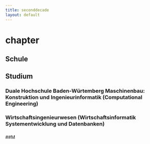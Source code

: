 ```yaml
---
title: seconddecade
layout: default
---
```


# chapter
## Schule
## Studium
### Duale Hochschule Baden-Würtemberg Maschinenbau: Konstruktion und Ingenieurinformatik (Computational Engineering)
### Wirtschaftsingenieurwesen (Wirtschaftsinformatik Systementwicklung und Datenbanken)
### 
##M
